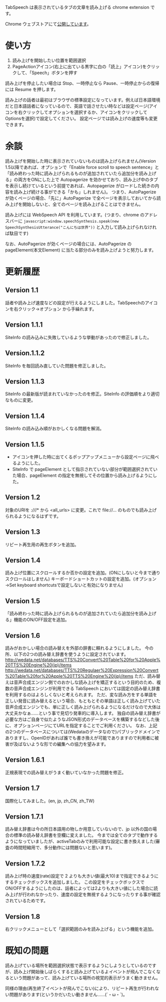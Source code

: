 TabSpeech は表示されているタブの文章を読み上げる chrome extension です。

Chrome ウェブストアにて[公開しています](https://chrome.google.com/webstore/detail/tabspeech/ccojlmmbakjcoddbepmmogiobbmmhmjc)。

# 使い方

1. 読み上げを開始したい位置を範囲選択
2. PageActionアイコン(右上に出ている黒字に白の「読上」アイコン)をクリックして、「Speech」ボタンを押す

読み上げを停止したい場合は Stop、一時停止なら Pause、一時停止からの復帰には Resume を押します。

読み上げの話者は最初はブラウザの標準設定になっています。例えば日本語環境だと日本語話者になっているので、英語で話させたい時などは設定ページ(アイコンを右クリックしてオプションを選択するか、アイコンをクリックしてOptionsを選択)で設定してください。
設定ページでは読み上げの速度等も変更できます。

# 余談

読み上げを開始した時に表示されていないものは読み上げられません(Version 1.5以降であれば、オプションで「Enable force scroll to speech sentence」と「読み終わった時に読み上げられるものが追加されていたら追加分を読み上げる」の両方をONにした上で Autopagerize を効かせており、読み上げ中のタブを表示し続けているという前提であれば、Autopagerize がロードした続きの内容を読み上げ続ける事ができる「かも」しれません)。
つまり、AutoPagerize が効くページの場合、「先に」AutoPagerize で全ページを表示しておいてから読み上げを開始しないと、全てのページを読み上げることはできません。

読み上げには WebSpeech API を利用しています。(つまり、chrome のアドレスバーに `javascript:window.speechSynthesis.speak(new SpeechSynthesisUtterance("こんにちは世界"))` と入力して読み上げられなければ駄目です)

なお、AutoPagerize が効くページの場合には、AutoPagerize の pageElement(本文Element) に当たる部分のみを読み上げようと努力します。

# 更新履歴

## Version 1.1
話者や読み上げ速度などの設定が行えるようにしました。TabSpeechのアイコンを右クリック→オプション から手繰れます。

## Version 1.1.1
SiteInfo の読み込みに失敗しているような挙動があったので修正しました。

## Version.1.1.2
SiteInfo を毎回読み直していた問題を修正しました。

## Version 1.1.3
SiteInfo の最新版が読まれていなかったのを修正。SiteInfo の評価順をより適切なものに変更。

## Version 1.1.4
SiteInfo の読み込み順がおかしくなる問題を解消。

## Version 1.1.5
- アイコンを押した時に出てくるポップアップメニューから設定ページに飛べるようにした。
- SiteInfo で pageElement として指示されていない部分が範囲選択されていた場合、pageElement の指定を無視してその位置から読み上げるようにした。

## Version 1.2
対象のURIを *://*/* から <all_urls> に変更。これで file://... のものでも読み上げられるようになるはずです。

## Version 1.3
リピート再生用の再生ボタンを追加。

## Version 1.4
読み上げ位置にスクロールするか否かの設定を追加。(ONにしないと今まで通りスクロールはしません)
キーボードショートカットの設定を追加。(オプション→Set keyboard shortcutsで設定しないと有効になりません)

## Version 1.5
「読み終わった時に読み上げられるものが追加されていたら追加分を読み上げる」機能のON/OFF設定を追加。

## Version 1.6
読みがおかしい場合の読み替えを外部の辞書に頼れるようにしました。
今の所、以下の2つの読み替え辞書を使うように設定されています。
http://wedata.net/databases/TTS%20Convert%20Table%20for%20Apple%20TTS%20Engine%20(jp)/items
http://wedata.net/databases/TTS%20Regulaer%20Expression%20Convert%20Table%20for%20Apple%20TTS%20Engine%20(jp)/items
ただ、読み替えは音声合成エンジン側でのおかしな読み上げを矯正するという目的のため、複数の音声合成エンジンが利用できる TabSpeech においては固定の読み替え辞書を利用するのはよろしくないと考えられます。
ただ、変な読み方をする単語を正しい発音に読み替えるという場合、もともとその単語は正しく読み上げていた音声合成エンジンでも、単に正しく読み上げられるようになるだけなので大体は大丈夫かなぁ……という事で見切り発車的に導入します。
独自の読み替え辞書が必要な方はご自身で似たようなJSON形式のデータベースを構築するなどした後に、オプションページにてURLを指定することでご利用ください。
なお、上記の2つのデータベースについては(Wedataのデータなので)パブリックドメインでありますし、OpenIDがあれば誰でも書き換えが可能でありますので利用者に被害が及ばないような形での編集への協力を望みます。

## Version 1.6.1
正規表現での読み替えがうまく動いていなかった問題を修正。

## Version 1.7
国際化してみました。(en, jp, zh_CN, zh_TW)

## Version 1.7.1
読み替え辞書は今の所日本語用の物しか用意していないので、jp 以外の国の場合の標準の読み替え辞書を空欄に変えました。
今までは全てのタブで動作するようになっていましたが、activeTabのみで利用可能な設定に書き換えました(審査の時間短縮用で、多分動作には問題ないと思います)。

## Version 1.7.2
読み上げ時の速度(rate)設定で 2 よりも大きい値(最大10)まで指定できるようにするチェックボックスを追加しました。
この設定をチェックボックスでON/OFFするようにしたのは、話者によっては2よりも大きい値にした場合に読み上げが行われなかったり、速度の設定を無視するようになったりする事が確認されているためです。

## Version 1.8
右クリックメニューとして「選択範囲のみを読み上げる」という機能を追加。

# 既知の問題

読み上げている場所を範囲選択状態で表示するようにしようとしているのですが、読み上げ開始後しばらくすると読み上げているよイベントが飛んでこなくなるという問題があって、読み上げている場所の視覚的表示がうまく動きません。

同様の理由(再生終了イベントが飛んでこない)により、リピート再生が行われない問題があります(というかだいたい動きません……(´・ω・`)。

